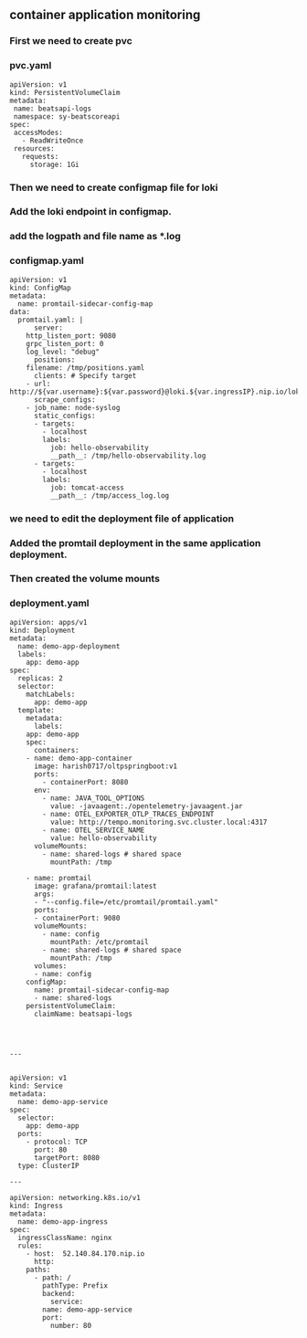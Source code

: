    ## container application monitoring
   
   
   ### First we need to create pvc
### pvc.yaml

    
 ```
apiVersion: v1
kind: PersistentVolumeClaim
metadata:
  name: beatsapi-logs
  namespace: sy-beatscoreapi  
spec:
  accessModes:
    - ReadWriteOnce
  resources:
    requests:
      storage: 1Gi
```
	      
### Then we need to create configmap file for loki
### Add the loki endpoint in configmap.
### add the logpath and file name as *.log

    
    
### configmap.yaml

```     
apiVersion: v1
kind: ConfigMap
metadata:
  name: promtail-sidecar-config-map
data:
  promtail.yaml: |
      server:
	http_listen_port: 9080
	grpc_listen_port: 0
	log_level: "debug"
      positions:
	filename: /tmp/positions.yaml
      clients: # Specify target
	- url: http://${var.username}:${var.password}@loki.${var.ingressIP}.nip.io/loki/api/v1/push
      scrape_configs:
	- job_name: node-syslog
	  static_configs:
	  - targets:
	    - localhost
	    labels:
	      job: hello-observability
	      __path__: /tmp/hello-observability.log
	  - targets:
	    - localhost
	    labels:
	      job: tomcat-access
	      __path__: /tmp/access_log.log    
```
 
		      
		      
	      
### we need to edit the deployment file of application
### Added the promtail deployment in the same application deployment.
### Then created the volume mounts

    
    
    
    
### deployment.yaml
    
```        
apiVersion: apps/v1
kind: Deployment
metadata:
  name: demo-app-deployment
  labels:
    app: demo-app
spec:
  replicas: 2
  selector:
    matchLabels:
      app: demo-app
  template:
    metadata:
      labels:
	app: demo-app
    spec:
      containers:
	- name: demo-app-container
	  image: harish0717/oltpspringboot:v1
	  ports:
	    - containerPort: 8080
	  env:
	    - name: JAVA_TOOL_OPTIONS
	      value: -javaagent:./opentelemetry-javaagent.jar
	    - name: OTEL_EXPORTER_OTLP_TRACES_ENDPOINT
	      value: http://tempo.monitoring.svc.cluster.local:4317
	    - name: OTEL_SERVICE_NAME
	      value: hello-observability
	  volumeMounts:
	    - name: shared-logs # shared space
	      mountPath: /tmp

	- name: promtail
	  image: grafana/promtail:latest
	  args:
	  - "--config.file=/etc/promtail/promtail.yaml"
	  ports:
	  - containerPort: 9080
	  volumeMounts:
	    - name: config
	      mountPath: /etc/promtail
	    - name: shared-logs # shared space
	      mountPath: /tmp
      volumes:
      - name: config
	configMap:
	  name: promtail-sidecar-config-map
      - name: shared-logs
	persistentVolumeClaim:
	  claimName: beatsapi-logs




---


apiVersion: v1
kind: Service
metadata:
  name: demo-app-service
spec:
  selector:
    app: demo-app
  ports:
    - protocol: TCP
      port: 80
      targetPort: 8080
  type: ClusterIP

---

apiVersion: networking.k8s.io/v1
kind: Ingress
metadata:
  name: demo-app-ingress
spec:
  ingressClassName: nginx
  rules:
    - host:  52.140.84.170.nip.io
      http:
	paths:
	  - path: /
	    pathType: Prefix
	    backend:
	      service:
		name: demo-app-service
		port:
		  number: 80
```	
	
		
		
        
        
        
        
        
        
        
        
        
        
        
        
        
        
        
        
        
        
        
        
        
        
        
        
	    
      
